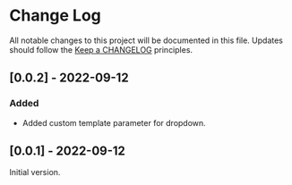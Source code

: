 # Change Log
All notable changes to this project will be documented in this file.
Updates should follow the [Keep a CHANGELOG](https://keepachangelog.com/) principles.

## [0.0.2] - 2022-09-12

### Added

- Added custom template parameter for dropdown.

## [0.0.1] - 2022-09-12

Initial version.
